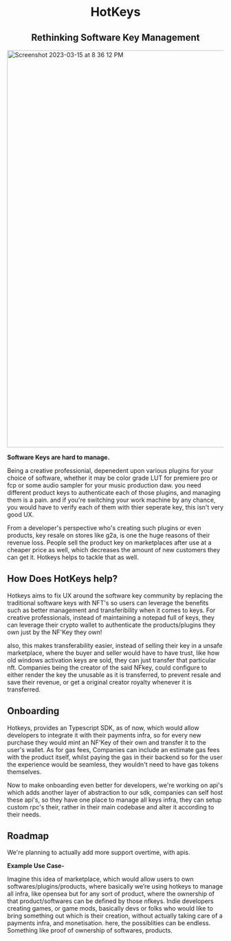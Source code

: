 <h1 align="center">HotKeys</h1>
<h2 align="center">Rethinking Software Key Management</h1>
<img width="922" alt="Screenshot 2023-03-15 at 8 36 12 PM" src="https://user-images.githubusercontent.com/90976669/226206678-5103924e-3f3c-4b7c-bd34-bb653a28ed8e.PNG">


**Software Keys are hard to manage.**

Being a creative professionial, depenedent upon various plugins for your choice of software, whether it may be color grade LUT for premiere pro or fcp or some audio sampler for your music production daw.
you need different product keys to authenticate each of those plugins, and managing them is a pain.
and if you're switching your work machine by any chance, you would have to verify each of them with thier seperate key, this isn't very good UX.

From a developer's perspective who's creating such plugins or even products, key resale on stores like g2a, is one the huge reasons of their revenue loss. People sell the product key on marketplaces after use at a cheaper price as well, which decreases the amount of new customers they can get it. Hotkeys helps to tackle that as well.


## How Does HotKeys help?
Hotkeys aims to fix UX around the software key community by replacing the traditional software keys with NFT's so users can leverage the benefits such as better management and transferibility when it comes to keys.
For creative professionals, instead of maintaining a notepad full of keys, they can leverage their crypto wallet to authenticate the products/plugins they own just by the NF'Key they own!

also, this makes transferability easier, instead of selling their key in a unsafe marketplace, where the buyer and seller would have to have trust, like how old windows activation keys are sold, they can just transfer that particular nft. Companies being the creator of the said NFkey, could configure to either render the key the unusable as it is transferred, to prevent resale and save their revenue, or get a original creator royalty whenever it is transferred.

## Onboarding
Hotkeys, provides an Typescript SDK, as of now, which would allow developers to integrate it with their payments infra, so for every new purchase they would mint an NF'Key of their own and transfer it to the user's wallet.
As for gas fees, Companies can include an estimate gas fees with the product itself, whilst paying the gas in their backend so for the user the experience would be seamless, they wouldn't need to have gas tokens themselves.

Now to make onboarding even better for developers, we're working on api's which adds another layer of abstraction to our sdk, companies can self host these api's, so they have one place to manage all keys infra, they can setup custom rpc's their, rather in their main codebase and alter it according to their needs.


## Roadmap
We're planning to actually add more support overtime, with apis.

 **Example Use Case-**
 
Imagine this idea of marketplace, which would allow users to own softwares/plugins/products, where basically we’re using hotkeys to manage all infra, like opensea but for any sort of product, where the ownership of that product/softwares can be defined by those nfkeys.
Indie developers creating games, or game mods, basically devs or folks who would like to bring something out which is their creation, without actually taking care of a payments infra, and monetisation.
here, the possiblities can be endless. 
Something like proof of ownership of softwares, products.



















